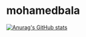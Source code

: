 # mohamedbala




[![Anurag's GitHub stats](https://github-readme-stats.vercel.app/api?username=mohamedbala)](https://github.com/anuraghazra/github-readme-stats)
